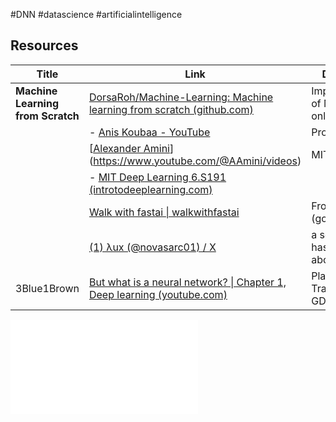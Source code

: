 #DNN #datascience #artificialintelligence 
## Resources 



| Title                             | Link                                                                                                                                                                                  | Description                                | Note                          |
| --------------------------------- | ------------------------------------------------------------------------------------------------------------------------------------------------------------------------------------- | ------------------------------------------ | ----------------------------- |
| **Machine Learning from Scratch** | [DorsaRoh/Machine-Learning: Machine learning from scratch (github.com)](https://github.com/DorsaRoh/Machine-Learning)                                                                 | Implementations of ML, using only numpy.   | some ML interview             |
|                                   | - [Anis Koubaa - YouTube](https://www.youtube.com/@aniskoubaa2327)                                                                                                                    | Prof Robotics                              |                               |
|                                   | [[Alexander Amini](<MIT 6.S191: Deep Generative Modeling (youtube.com)>)](https://www.youtube.com/@AAmini/videos)                                                                     | MIT Intro to DL                            | GOOD                          |
|                                   | - [MIT Deep Learning 6.S191 (introtodeeplearning.com)](http://introtodeeplearning.com/)                                                                                               |                                            |                               |
|                                   | [Walk with fastai \| walkwithfastai](https://walkwithfastai.com/)                                                                                                                     | From Antonio (good course)                 | ****                          |
|                                   | [(1) λux (@novasarc01) / X](https://x.com/novasarc01)                                                                                                                                 | a self learner has daily input about ML/DL | Follow his steps <br>GOOOOOOD |
| 3Blue1Brown                       | [But what is a neural network? \| Chapter 1, Deep learning (youtube.com)](https://www.youtube.com/watch?v=aircAruvnKk&list=PLZHQObOWTQDNU6R1_67000Dx_ZCJB-3pi&ab_channel=3Blue1Brown) | Playlist of NN / Transformers / GD         | BEST EXPLAINED                |



![](../../figures/Introduction%20to%20%20Deep%20Learning.pdf)